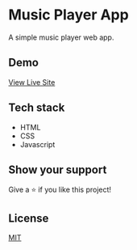 # Music Player App

A simple music player web app.

## Demo

[View Live Site](https://music-player-benz.netlify.app/)

## Tech stack

- HTML
- CSS
- Javascript

## Show your support

Give a ⭐️ if you like this project!

## License

[MIT](LICENSE)
